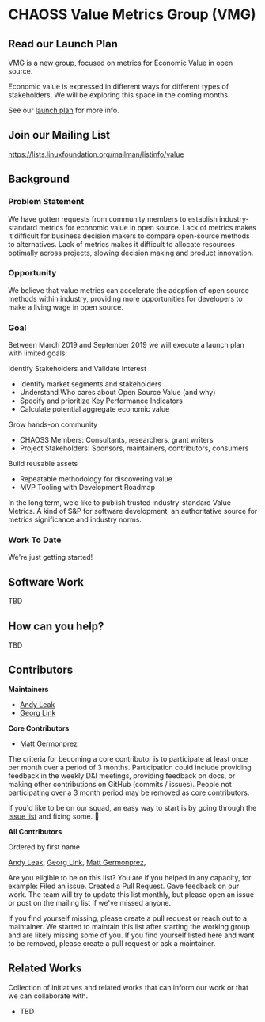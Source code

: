 # CHAOSS Value Metrics Group (VMG)

## Read our Launch Plan

VMG is a new group, focused on metrics for Economic Value in open source.

Economic value is expressed in different ways for different types of
stakeholders.  We will be exploring this space in the coming months.

See our [launch plan][1] for more info.

[1]: https://docs.google.com/document/d/1j4mL0NKhITNjlG629w4eMkEeHPopskd7Yn3YIPFMMqo

## Join our Mailing List

https://lists.linuxfoundation.org/mailman/listinfo/value

## Background

### Problem Statement

We have gotten requests from community members to establish industry-standard
metrics for economic value in open source.  Lack of metrics makes it difficult
for business decision makers to compare open-source methods to alternatives.
Lack of metrics makes it difficult to allocate resources optimally across
projects, slowing decision making and product innovation.

### Opportunity

We believe that value metrics can accelerate the adoption of open source
methods within industry, providing more opportunities for developers to make a
living wage in open source.

### Goal

Between March 2019 and September 2019 we will execute a launch plan with
limited goals:

Identify Stakeholders and Validate Interest
- Identify market segments and stakeholders
- Understand Who cares about Open Source Value (and why)
- Specify and prioritize Key Performance Indicators
- Calculate potential aggregate economic value

Grow hands-on community
- CHAOSS Members: Consultants, researchers, grant writers
- Project Stakeholders: Sponsors, maintainers, contributors, consumers

Build reusable assets
- Repeatable methodology for discovering value
- MVP Tooling with Development Roadmap

In the long term, we’d like to publish trusted industry-standard Value Metrics.
A kind of S&P for software development, an authoritative source for metrics
significance and industry norms.  

### Work To Date

We're just getting started!

## Software Work

TBD

## How can you help?

TBD

## Contributors

**Maintainers**

- [Andy Leak](https://github.com/andyl)
- [Georg Link](https://github.com/georglink)

**Core Contributors**

- [Matt Germonprez](https://github.com/germonprez)

The criteria for becoming a core contributor is to participate at least once
per month over a period of 3 months.  Participation could include providing
feedback in the weekly D&I meetings, providing feedback on docs, or making
other contributions on GitHub (commits / issues).  People not participating
over a 3 month period may be removed as core contributors.

If you'd like to be on our squad, an easy way to start is by going through the
[issue list](https://github.com/chaoss/wg-value/issues) and fixing some. :tada:

**All Contributors**

Ordered by first name

[Andy Leak](https://github.com/andyl),
[Georg Link](https://github.com/georglink),
[Matt Germonprez](https://github.com/germonprez),

Are you eligible to be on this list? You are if you helped in any capacity, for
example: Filed an issue.  Created a Pull Request. Gave feedback on our work.
The team will try to update this list monthly, but please open an issue or post
on the mailing list if we've missed anyone.

If you find yourself missing, please create a pull request or reach out to a
maintainer. We started to maintain this list after starting the working group
and are likely missing some of you. If you find yourself listed here and want
to be removed, please create a pull request or ask a maintainer.

## Related Works

Collection of initiatives and related works that can inform our work or that we
can collaborate with.

* TBD
